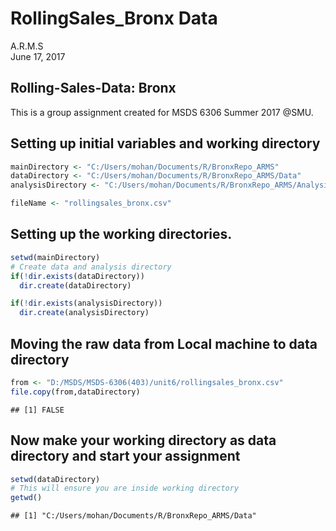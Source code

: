# RollingSales_Bronx Data
A.R.M.S  
June 17, 2017  

## Rolling-Sales-Data: Bronx

This is a group assignment created for MSDS 6306 Summer 2017 @SMU.

## Setting up initial variables and working directory

```r
mainDirectory <- "C:/Users/mohan/Documents/R/BronxRepo_ARMS"
dataDirectory <- "C:/Users/mohan/Documents/R/BronxRepo_ARMS/Data"
analysisDirectory <- "C:/Users/mohan/Documents/R/BronxRepo_ARMS/Analysis"

fileName <- "rollingsales_bronx.csv"
```
## Setting up the working directories.

```r
setwd(mainDirectory)
# Create data and analysis directory
if(!dir.exists(dataDirectory))
  dir.create(dataDirectory)

if(!dir.exists(analysisDirectory))
  dir.create(analysisDirectory)
```
## Moving the raw data from Local machine to data directory

```r
from <- "D:/MSDS/MSDS-6306(403)/unit6/rollingsales_bronx.csv"
file.copy(from,dataDirectory)
```

```
## [1] FALSE
```
## Now make your working directory as data directory and start your assignment

```r
setwd(dataDirectory)
# This will ensure you are inside working directory
getwd()
```

```
## [1] "C:/Users/mohan/Documents/R/BronxRepo_ARMS/Data"
```





